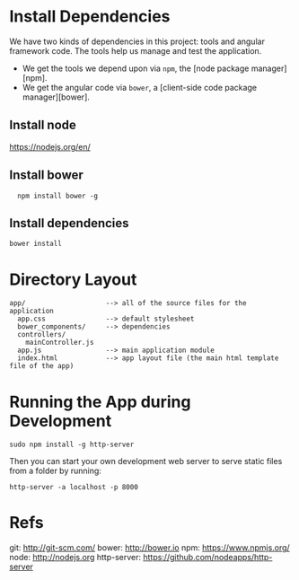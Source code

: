# Install Dependencies

We have two kinds of dependencies in this project: tools and angular framework code.  The tools help
us manage and test the application.

* We get the tools we depend upon via `npm`, the [node package manager][npm].
* We get the angular code via `bower`, a [client-side code package manager][bower].

## Install node

https://nodejs.org/en/

## Install bower

```
  npm install bower -g
```

## Install dependencies

```
bower install
```

# Directory Layout

```
app/                    --> all of the source files for the application
  app.css               --> default stylesheet
  bower_components/     --> dependencies
  controllers/
    mainController.js
  app.js                --> main application module
  index.html            --> app layout file (the main html template file of the app)
```

# Running the App during Development

```
sudo npm install -g http-server
```

Then you can start your own development web server to serve static files from a folder by
running:

```
http-server -a localhost -p 8000
```

# Refs

git: http://git-scm.com/
bower: http://bower.io
npm: https://www.npmjs.org/
node: http://nodejs.org
http-server: https://github.com/nodeapps/http-server



